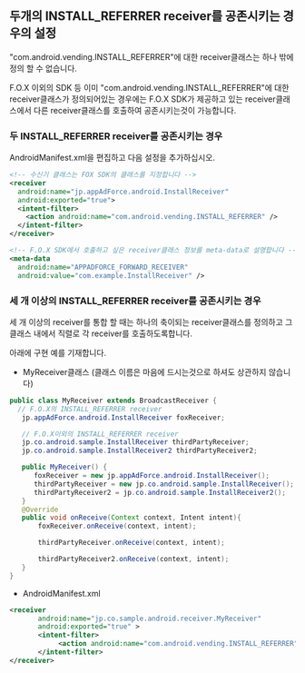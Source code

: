 ## 두개의 INSTALL_REFERRER receiver를 공존시키는 경우의 설정

"com.android.vending.INSTALL_REFERRER"에 대한 receiver클래스는 하나 밖에 정의 할 수 없습니다.

F.O.X 이외의 SDK 등 이미 "com.android.vending.INSTALL_REFERRER"에 대한 receiver클래스가 정의되어있는 경우에는 F.O.X SDK가 제공하고 있는 receiver클래스에서 다른 receiver클래스를 호출하여 공존시키는것이 가능합니다.

### 두 INSTALL_REFERRER receiver를 공존시키는 경우

AndroidManifest.xml을 편집하고 다음 설정을 추가하십시오.

```xml
<!-- 수신기 클래스는 FOX SDK의 클래스를 지정합니다 -->
<receiver
  android:name="jp.appAdForce.android.InstallReceiver"
  android:exported="true">
  <intent-filter>
    <action android:name="com.android.vending.INSTALL_REFERRER" />
  </intent-filter>
</receiver>

<!-- F.O.X SDK에서 호출하고 싶은 receiver클래스 정보를 meta-data로 설명합니다 -->
<meta-data
  android:name="APPADFORCE_FORWARD_RECEIVER"
  android:value="com.example.InstallReceiver" />
```

### 세 개 이상의 INSTALL_REFERRER receiver를 공존시키는 경우

세 개 이상의 receiver를 통합 할 때는 하나의 축이되는 receiver클래스를 정의하고 그 클래스 내에서 직렬로 각 receiver를 호출하도록합니다.

아래에 구현 예를 기재합니다.

* MyReceiver클래스 (클래스 이름은 마음에 드시는것으로 하셔도 상관하지 않습니다)

```java
public class MyReceiver extends BroadcastReceiver {
  // F.O.X의 INSTALL_REFERRER receiver
   jp.appAdForce.android.InstallReceiver foxReceiver;

   // F.O.X이외의 INSTALL_REFERRER receiver
   jp.co.android.sample.InstallReceiver thirdPartyReceiver;
   jp.co.android.sample.InstallReceiver2 thirdPartyReceiver2;

   public MyReceiver() {
      foxReceiver = new jp.appAdForce.android.InstallReceiver();
      thirdPartyReceiver = new jp.co.android.sample.InstallReceiver();
      thirdPartyReceiver2 = jp.co.android.sample.InstallReceiver2();
   }
   @Override
   public void onReceive(Context context, Intent intent){
       foxReceiver.onReceive(context, intent);

       thirdPartyReceiver.onReceive(context, intent);

       thirdPartyReceiver2.onReceive(context, intent);
   }
}
```

* AndroidManifest.xml

```xml
<receiver
       android:name="jp.co.sample.android.receiver.MyReceiver"
       android:exported="true" >
       <intent-filter>
            <action android:name="com.android.vending.INSTALL_REFERRER" />
       </intent-filter>
</receiver>
```